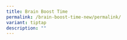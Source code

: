 ```yaml
---
title: Brain Boost Time
permalink: /brain-boost-time-new/permalink/
variant: tiptap
description: ""
---
```

